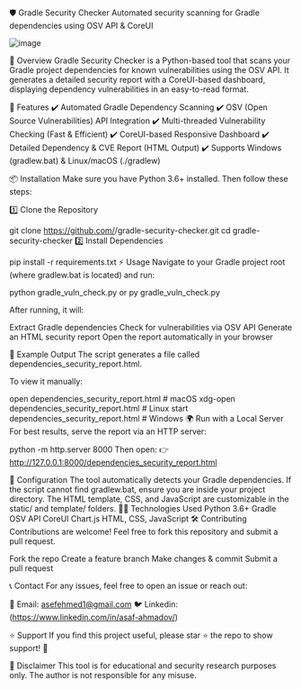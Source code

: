 🛡️ Gradle Security Checker
Automated security scanning for Gradle dependencies using OSV API & CoreUI

![image](https://github.com/user-attachments/assets/69333720-a7ac-4159-a94b-b0e907fe7556)



📌 Overview
Gradle Security Checker is a Python-based tool that scans your Gradle project dependencies for known vulnerabilities using the OSV API. It generates a detailed security report with a CoreUI-based dashboard, displaying dependency vulnerabilities in an easy-to-read format.

🚀 Features
✔️ Automated Gradle Dependency Scanning
✔️ OSV (Open Source Vulnerabilities) API Integration
✔️ Multi-threaded Vulnerability Checking (Fast & Efficient)
✔️ CoreUI-based Responsive Dashboard
✔️ Detailed Dependency & CVE Report (HTML Output)
✔️ Supports Windows (gradlew.bat) & Linux/macOS (./gradlew)


📦 Installation
Make sure you have Python 3.6+ installed. Then follow these steps:

1️⃣ Clone the Repository

git clone https://github.com/<your-username>/gradle-security-checker.git
cd gradle-security-checker
2️⃣ Install Dependencies

pip install -r requirements.txt
⚡ Usage
Navigate to your Gradle project root (where gradlew.bat is located) and run:


python gradle_vuln_check.py
or
py gradle_vuln_check.py

After running, it will:

Extract Gradle dependencies
Check for vulnerabilities via OSV API
Generate an HTML security report
Open the report automatically in your browser

📄 Example Output
The script generates a file called dependencies_security_report.html.

To view it manually:

open dependencies_security_report.html  # macOS
xdg-open dependencies_security_report.html  # Linux
start dependencies_security_report.html  # Windows
🌍 Run with a Local Server
For best results, serve the report via an HTTP server:


python -m http.server 8000
Then open: 👉 http://127.0.0.1:8000/dependencies_security_report.html

🔧 Configuration
The tool automatically detects your Gradle dependencies.
If the script cannot find gradlew.bat, ensure you are inside your project directory.
The HTML template, CSS, and JavaScript are customizable in the static/ and template/ folders.
👨‍💻 Technologies Used
Python 3.6+
Gradle
OSV API
CoreUI
Chart.js
HTML, CSS, JavaScript
🛠️ Contributing
Contributions are welcome! Feel free to fork this repository and submit a pull request.

Fork the repo
Create a feature branch
Make changes & commit
Submit a pull request


📞 Contact
For any issues, feel free to open an issue or reach out:

📧 Email: asefehmed1@gmail.com
🐦 Linkedin: (https://www.linkedin.com/in/asaf-ahmadov/)

⭐ Support
If you find this project useful, please star ⭐ the repo to show support! 🚀

📢 Disclaimer
This tool is for educational and security research purposes only. The author is not responsible for any misuse.
